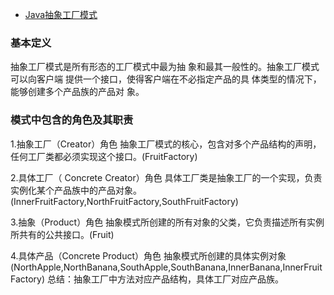 - [Java抽象工厂模式](https://www.cnblogs.com/hardy-test/p/10588720.html)

### 基本定义
抽象工厂模式是所有形态的工厂模式中最为抽
象和最其一般性的。抽象工厂模式可以向客户端
提供一个接口，使得客户端在不必指定产品的具
体类型的情况下，能够创建多个产品族的产品对
象。



### 模式中包含的角色及其职责
1.抽象工厂（Creator）角色
抽象工厂模式的核心，包含对多个产品结构的声明，任何工厂类都必须实现这个接口。(FruitFactory)

2.具体工厂（ Concrete Creator）角色
具体工厂类是抽象工厂的一个实现，负责实例化某个产品族中的产品对象。(InnerFruitFactory,NorthFruitFactory,SouthFruitFactory)

3.抽象（Product）角色
抽象模式所创建的所有对象的父类，它负责描述所有实例所共有的公共接口。(Fruit)

4.具体产品（Concrete Product）角色
抽象模式所创建的具体实例对象(NorthApple,NorthBanana,SouthApple,SouthBanana,InnerBanana,InnerFruitFactory)
总结：抽象工厂中方法对应产品结构，具体工厂对应产品族。